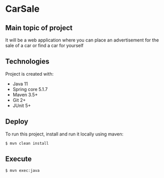 # CarSale

## Main topic of project
It will be a web application where you can place an advertisement for the sale of a car
or find a car for yourself

## Technologies
Project is created with:
* Java 11
* Spring core 5.1.7
* Maven 3.5+
* Git 2+
* JUnit 5+
	
## Deploy
To run this project, install and run it locally using maven:

```
$ mvn clean install
```
## Execute

```
$ mvn exec:java
```